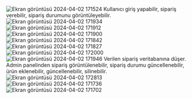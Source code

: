 ![Ekran görüntüsü 2024-04-02 171524](https://github.com/berdem98/PretzelPetApp/assets/127400459/a3de41e8-8a94-49b6-a5bf-0b85bbe5d42b)
Kullanıcı giriş yapabilir, sipariş verebilir, sipariş durumunu görüntüleyebilir.
![Ekran görüntüsü 2024-04-02 171934](https://github.com/berdem98/PretzelPetApp/assets/127400459/cd274045-87fb-4293-9b60-61367b20a605)
![Ekran görüntüsü 2024-04-02 171912](https://github.com/berdem98/PretzelPetApp/assets/127400459/bb74b72b-6494-47f4-baf9-6fa3c0725053)
![Ekran görüntüsü 2024-04-02 171900](https://github.com/berdem98/PretzelPetApp/assets/127400459/06867774-013e-40f1-83e3-8558885444f3)
![Ekran görüntüsü 2024-04-02 171842](https://github.com/berdem98/PretzelPetApp/assets/127400459/b3a0003c-093a-4001-8f12-296219e76197)
![Ekran görüntüsü 2024-04-02 171827](https://github.com/berdem98/PretzelPetApp/assets/127400459/e7059f4d-1ddf-4359-9254-e6a8d71e78ae)
![Ekran görüntüsü 2024-04-02 172000](https://github.com/berdem98/PretzelPetApp/assets/127400459/1e7a18d9-8fbf-4bd9-aac0-50fa33b30567)
![Ekran görüntüsü 2024-04-02 171946](https://github.com/berdem98/PretzelPetApp/assets/127400459/db202c07-29d3-4a97-b1d3-2eadff1d0250)
Verilen sipariş veritabanına düşer. Admin panelinden sipariş görüntülenebilir, sipariş durumu güncellenebilir, ürün eklenebilir, güncellenebilir, silinebilir.
![Ekran görüntüsü 2024-04-02 172813](https://github.com/berdem98/PretzelPetApp/assets/127400459/abf8fbae-0ecf-4e0c-8e93-baf8436c04e9)
![Ekran görüntüsü 2024-04-02 171736](https://github.com/berdem98/PretzelPetApp/assets/127400459/9125a1c8-c0ae-48f0-abdd-73e3e1ec6f59)
![Ekran görüntüsü 2024-04-02 171702](https://github.com/berdem98/PretzelPetApp/assets/127400459/4551825b-752e-45b0-b09e-8621bb158940)
